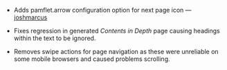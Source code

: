 * Adds pamflet.arrow configuration option for next page icon
  —[joshmarcus][jm]

* Fixes regression in generated *Contents in Depth* page causing
  headings within the text to be ignored.

* Removes swipe actions for page navigation as these were unreliable
  on some mobile browsers and caused problems scrolling.

[jm]: https://github.com/n8han/pamflet/pull/31
